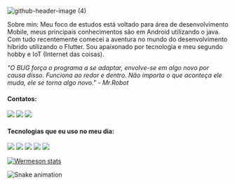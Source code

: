 ![github-header-image (4)](https://user-images.githubusercontent.com/101995826/170870141-c6ea03f4-5f45-488c-af11-04594a7295af.png)


Sobre min: Meu foco de estudos está voltado para área de desenvolvimento Mobile, meus principais conhecimentos são em Android utilizando o java. Com tudo recentemente comecei a aventura no mundo do desenvolvimento híbrido utilizando o Flutter. Sou apaixonado por tecnologia e meu segundo hobby e IoT (Internet das coisas).

*"O BUG força o programa a se adaptar, envolve-se em algo novo por causa disso. Funciona ao redor e dentro. Não importa o que aconteça ele muda, ele se torna algo novo." - Mr.Robot*

#### Contatos:

<div>
<a href="https://www.linkedin.com/in/wermeson-fernandes73" target="_blank"><img src="https://img.shields.io/badge/-LinkedIn-9437A9?style=for-the-badge&logo=linkedin&logoColor=white" target="_blank"></a> 
<a href = "mailto:wermesonfernandes20@hotmail.com"><img src="https://img.shields.io/badge/Microsoft_Outlook-9437A9?style=for-the-badge&logo=microsoft-outlook&logoColor=white" target="_blank"></a>
<a href="https://t.me/wermeson" target="_blank"><img src="https://img.shields.io/badge/Telegram-9437A9?style=for-the-badge&logo=telegram&logoColor=white" target="_blank"></a>
</div>

#### Tecnologias que eu uso no meu dia:
<div>
<img src="https://img.shields.io/badge/Flutter-02569B?style=for-the-badge&logo=flutter&logoColor=white"/>
<img src="https://img.shields.io/badge/Dart-0175C2?style=for-the-badge&logo=dart&logoColor=white"/>
<img src="https://img.shields.io/badge/Java-ED8B00?style=for-the-badge&logo=java&logoColor=white"/>
<img src="https://img.shields.io/badge/C-00599C?style=for-the-badge&logo=c&logoColor=white"/>
<img src="https://img.shields.io/badge/Android-3DDC84?style=for-the-badge&logo=android&logoColor=white"/>
</div>

<b></b>

[![Wermeson stats](https://github-readme-stats.vercel.app/api?username=WermesonF&show_icons=true=true&theme=midnight-purple)](https://github.com/anuraghazra/github-readme-stats)

![Snake animation](https://github.com/WermesonF/WermesonF/blob/output/github-contribution-grid-snake.svg)
